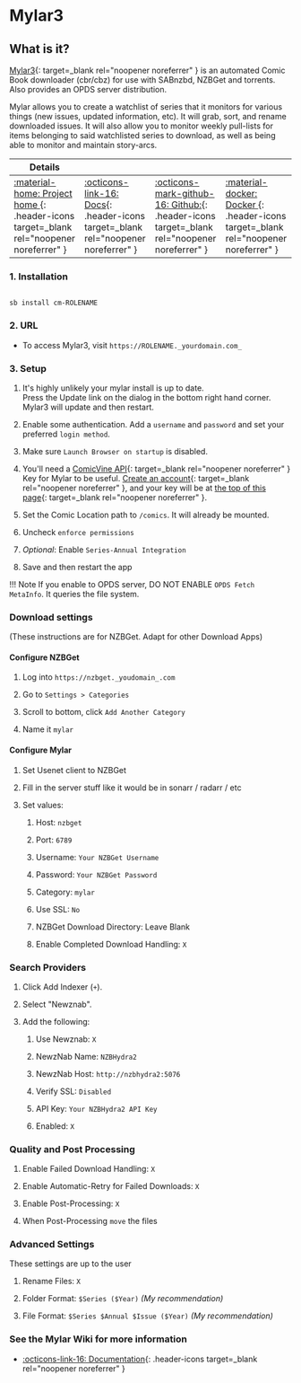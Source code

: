 # Mylar3

## What is it?

[Mylar3](https://github.com/mylar3/mylar3){: target=_blank rel="noopener noreferrer" } is an automated Comic Book downloader (cbr/cbz) for use with SABnzbd, NZBGet and torrents. Also provides an OPDS server distribution.

Mylar allows you to create a watchlist of series that it monitors for various things (new issues, updated information, etc). It will grab, sort, and rename downloaded issues. It will also allow you to monitor weekly pull-lists for items belonging to said watchlisted series to download, as well as being able to monitor and maintain story-arcs.

| Details     |             |             |             |
|-------------|-------------|-------------|-------------|
| [:material-home: Project home ](https://github.com/mylar3/mylar3){: .header-icons target=_blank rel="noopener noreferrer" } | [:octicons-link-16: Docs](https://github.com/mylar3/mylar3/wiki){: .header-icons target=_blank rel="noopener noreferrer" } | [:octicons-mark-github-16: Github:](https://github.com/mylar3/mylar3){: .header-icons target=_blank rel="noopener noreferrer" } | [:material-docker: Docker ](https://hub.docker.com/r/hotio/mylar3){: .header-icons target=_blank rel="noopener noreferrer" }|

### 1. Installation

``` shell

sb install cm-ROLENAME

```

### 2. URL

- To access Mylar3, visit `https://ROLENAME._yourdomain.com_`

### 3. Setup

1. It's highly unlikely your mylar install is up to date. <br />
  Press the Update link on the dialog in the bottom right hand corner. Mylar3 will update and then restart.

2. Enable some authentication. Add a `username` and `password` and set your preferred `login method`.

3. Make sure `Launch Browser on startup` is disabled.

4. You'll need a [ComicVine API](https://comicvine.gamespot.com/api/){: target=_blank rel="noopener noreferrer" } Key for Mylar to be useful. [Create an account](https://comicvine.gamespot.com/login-signup/){: target=_blank rel="noopener noreferrer" }, and your key will be at [the top of this page](https://comicvine.gamespot.com/api/){: target=_blank rel="noopener noreferrer" }.

5. Set the Comic Location path to `/comics`. It will already be mounted.

6. Uncheck `enforce permissions`

7. _Optional_: Enable `Series-Annual Integration`

8. Save and then restart the app

!!! Note
      If you enable to OPDS server, DO NOT ENABLE `OPDS Fetch MetaInfo`. It queries the file system.
### Download settings
(These instructions are for NZBGet. Adapt for other Download Apps)
#### Configure NZBGet

1. Log into `https://nzbget._youdomain_.com`

2. Go to `Settings > Categories`

3. Scroll to bottom, click `Add Another Category`

4. Name it `mylar`
#### Configure Mylar

1. Set Usenet client to NZBGet

1. Fill in the server stuff like it would be in sonarr / radarr / etc

1. Set values:

   1. Host: `nzbget`

   1. Port: `6789`

   2. Username:  `Your NZBGet Username`

   3. Password:  `Your NZBGet Password`

   4. Category: `mylar`

   5. Use SSL: `No`

   6. NZBGet Download Directory: Leave Blank

   7. Enable Completed Download Handling: `X`
### Search Providers

1. Click Add Indexer (`+`).

1. Select "Newznab".

1. Add the following:

      1. Use Newznab: `X`

      2. NewzNab Name: `NZBHydra2`

      3. NewzNab Host: `http://nzbhydra2:5076`

      4. Verify SSL: `Disabled`

      5. API Key: `Your NZBHydra2 API Key`

      6. Enabled: `X`

### Quality and Post Processing

1. Enable Failed Download Handling: `X`

1. Enable Automatic-Retry for Failed Downloads: `X`

1. Enable Post-Processing: `X`

1. When Post-Processing `move` the files

### Advanced Settings
These settings are up to the user

1. Rename Files: `X`

1. Folder Format: `$Series ($Year)` _(My recommendation)_

1. File Format: `$Series $Annual $Issue ($Year)` _(My recommendation)_

### See the Mylar Wiki for more information
- [:octicons-link-16: Documentation](https://github.com/mylar3/mylar3/wiki){: .header-icons target=_blank rel="noopener noreferrer" }
